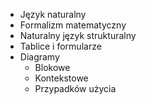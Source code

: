 - Język naturalny
- Formalizm matematyczny
- Naturalny język strukturalny
- Tablice i formularze
- Diagramy
	- Blokowe
	- Kontekstowe
	- Przypadków użycia